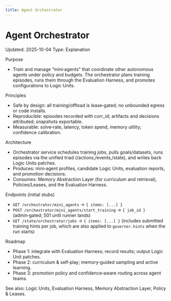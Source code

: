 ```yaml
---
title: Agent Orchestrator
---
```


# Agent Orchestrator
Updated: 2025-10-04
Type: Explanation

Purpose
- Train and manage “mini‑agents” that coordinate other autonomous agents under policy and budgets. The orchestrator plans training episodes, runs them through the Evaluation Harness, and promotes configurations to Logic Units.

Principles
- Safe by design: all training/offload is lease‑gated; no unbounded egress or code installs.
- Reproducible: episodes recorded with corr_id; artifacts and decisions attributed; snapshots exportable.
- Measurable: solve‑rate, latency, token spend, memory utility; confidence calibration.

Architecture
- Orchestrator service schedules training jobs, pulls goals/datasets, runs episodes via the unified triad (/actions,/events,/state), and writes back Logic Units patches.
- Produces: mini‑agent profiles, candidate Logic Units, evaluation reports, and promotion decisions.
- Consumes: Memory Abstraction Layer (for curriculum and retrieval), Policies/Leases, and the Evaluation Harness.

Endpoints (initial stubs)
- `GET /orchestrator/mini_agents` → `{ items: [...] }`
- `POST /orchestrator/mini_agents/start_training` → `{ job_id }` (admin‑gated; 501 until runner lands)
- `GET /state/orchestrator/jobs` → `{ items: [...] }` (includes submitted training hints per job, which are also applied to `governor.hints` when the run starts)

Roadmap
- Phase 1: integrate with Evaluation Harness; record results; output Logic Unit patches.
- Phase 2: curriculum & self‑play; memory‑guided sampling and active learning.
- Phase 3: promotion policy and confidence‑aware routing across agent teams.

See also: Logic Units, Evaluation Harness, Memory Abstraction Layer, Policy & Leases.
